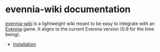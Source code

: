 # evennia-wiki documentation

[evennia-wiki](https://github.com/vincent-lg/evennia-wiki) is a lightweight wiki meant to be easy to integrate with an [Evennia](www.evennia.com) game.  It aligns to the current Evennia version (0.9 for the time being).

- [Installation](install.md)
